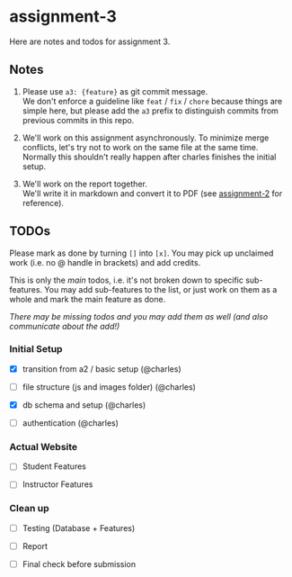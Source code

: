 # assignment-3

Here are notes and todos for assignment 3.

## Notes

1. Please use `a3: {feature}` as git commit message.  
   We don't enforce a guideline like `feat` / `fix` / `chore` because things are simple here, but please add the `a3` prefix to distinguish commits from previous commits in this repo.

2. We'll work on this assignment asynchronously. To minimize merge conflicts, let's try not to work on the same file at the same time.  
   Normally this shouldn't really happen after charles finishes the initial setup.

2. We'll work on the report together.  
   We'll write it in markdown and convert it to PDF (see [assignment-2](../assignment-2/Report.MD) for reference).


## TODOs

Please mark as done by turning `[]` into `[x]`. You may pick up unclaimed work (i.e. no @ handle in brackets) and add credits.

This is only the *main* todos, i.e. it's not broken down to specific sub-features. You may add sub-features to the list, or just work on them as a whole and mark the main feature as done.

*There may be missing todos and you may add them as well (and also communicate about the add!)*

### Initial Setup

- [x] transition from a2 / basic setup (@charles)

- [ ] file structure (js and images folder) (@charles)

- [x] db schema and setup (@charles)

- [ ] authentication (@charles)

### Actual Website

- [ ] Student Features

- [ ] Instructor Features

### Clean up

- [ ] Testing (Database + Features)

- [ ] Report

- [ ] Final check before submission